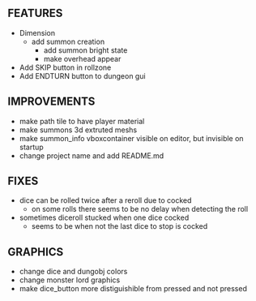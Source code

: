 ## FEATURES
- Dimension
    - add summon creation
        - add summon bright state
        - make overhead appear
- Add SKIP button in rollzone
- Add ENDTURN button to dungeon gui

## IMPROVEMENTS
- make path tile to have player material
- make summons 3d extruted meshs
- make summon_info vboxcontainer visible on editor, but invisible on startup
- change project name and add README.md

## FIXES
- dice can be rolled twice after a reroll due to cocked
    - on some rolls there seems to be no delay when detecting the roll
- sometimes diceroll stucked when one dice cocked
    - seems to be when not the last dice to stop is cocked

## GRAPHICS
- change dice and dungobj colors
- change monster lord graphics
- make dice_button more distiguishible from pressed and not pressed
